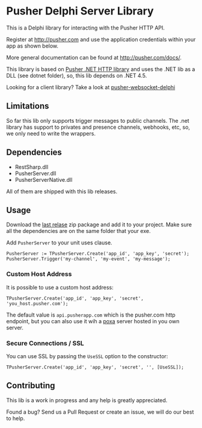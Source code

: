 # Pusher Delphi Server Library

This is a Delphi library for interacting with the Pusher HTTP API.

Register at http://pusher.com and use the application credentials within your app as shown below.

More general documentation can be found at http://pusher.com/docs/.

This library is based on [Pusher .NET HTTP library](https://github.com/pusher/pusher-http-dotnet) and uses the .NET lib as a DLL (see dotnet folder), so, this lib depends on .NET 4.5.

Looking for a client library? Take a look at [pusher-websocket-delphi](https://github.com/monde-sistemas/pusher-websocket-delphi)

## Limitations

So far this lib only supports trigger messages to public channels. The .net library has support to privates and presence channels, webhooks, etc, so, we only need to write the wrappers.

## Dependencies

* RestSharp.dll
* PusherServer.dll
* PusherServerNative.dll

All of them are shipped with this lib releases.

## Usage

Download the [last relase](https://github.com/monde-sistemas/pusher-http-delphi/releases/) zip package and add it to your project. Make sure all the dependencies are on the same folder that your exe.

Add `PusherServer` to your unit uses clause.

```
PusherServer := TPusherServer.Create('app_id', 'app_key', 'secret');
PusherServer.Trigger('my-channel', 'my-event', 'my-message');
```

### Custom Host Address

It is possible to use a custom host address:
```
TPusherServer.Create('app_id', 'app_key', 'secret', 'you_host.pusher.com');
```
The default value is `api.pusherapp.com` which is the pusher.com http endpoint, but you can also use it wih a [poxa](https://github.com/edgurgel/poxa) server hosted in you own server.

### Secure Connections / SSL

You can use SSL by passing the `UseSSL` option to the constructor:
```
TPusherServer.Create('app_id', 'app_key', 'secret', '', [UseSSL]);
```

## Contributing

This lib is a work in progress and any help is greatly appreciated.

Found a bug? Send us a Pull Request or create an issue, we will do our best to help.
